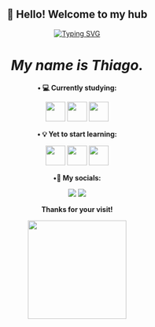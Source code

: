 <div align="center">
  <center><h2>👋 Hello! Welcome to my hub</h2></center>
</div>

<p align="center">
<a href="https://git.io/typing-svg"><img src="https://readme-typing-svg.demolab.com?font=Fira+Code&duration=7000&pause=1000&color=2FF744&background=AEFF9600&center=true&multiline=true&random=false&width=600&height=80&lines=%22A+person+who+thinks+all+the+time;has+nothing+to+think+about+except+thoughts.%22;Alan+Watts" alt="Typing SVG" /></a>
</p>

<div align="center">
 <h1><i>My name is Thiago.</i></h1>
</div>

<p align="center">
<b>&#x2022; 💻 Currently studying:</b>
</p>
<p align="center">
  <img loading="lazy" src="https://cdn.jsdelivr.net/gh/devicons/devicon@latest/icons/java/java-original.svg" width="40" height="40"/>
  <img loading="lazy" src="https://cdn.jsdelivr.net/gh/devicons/devicon@latest/icons/javascript/javascript-original.svg" width="40" height="40"/>
  <img loading="lazy" src="https://cdn.jsdelivr.net/gh/devicons/devicon@latest/icons/mysql/mysql-original.svg" width="40" height="40"/>
</p>

<p align="center">
  <b>&#x2022; 💡 Yet to start learning:</b>
</p>
<p align="center">
  <img loading="lazy" src="https://cdn.jsdelivr.net/gh/devicons/devicon@latest/icons/react/react-original.svg" width="40" height="40" />
  <img loading="lazy" src="https://cdn.jsdelivr.net/gh/devicons/devicon@latest/icons/go/go-original-wordmark.svg" width="40" height="40"/>
  <img loading="lazy" src="https://cdn.jsdelivr.net/gh/devicons/devicon@latest/icons/python/python-original.svg" width="40" height="40"/>
</p>

<p align="center">
<b>&#x2022;📮 My socials:</b>
</p>
<p align="center">
<a href="https://www.youtube.com/@tuiaguinAKAtrist" target="_blank"><img loading="lazy" src="https://img.shields.io/badge/YouTube-FF0000?style=for-the-badge&logo=youtube&logoColor=white" target="_blank"></a>
<a href="https://open.spotify.com/user/212higp3nq23xbgtzlmofv2yy" target="_blank"><img loading="lazy" src="https://img.shields.io/badge/Spotify-1ED760?&style=for-the-badge&logo=spotify&logoColor=white" target="_blank"></a>
</p>

<p align="center">
  <b>Thanks for your visit!</b>
</p>
<p align="center">
  <img src="https://media1.tenor.com/m/bfLfPdo2lHkAAAAd/cat-normal.gif" width="200" height="200"/>
</p>
          
          
  


